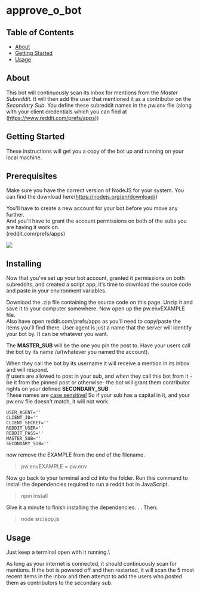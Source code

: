 # approve_o_bot

## Table of Contents

- [About](#about)
- [Getting Started](#getting_started)
- [Usage](#usage)


## About <a name = "about"></a>

This bot will continuously scan its inbox for mentions from the <em>Master Subreddit</em>. It will then add the user that mentioned it as a contributor on the <em>Secondary Sub</em>. You define these subreddit names in the <em>pw.env</em> file (along with your client credentials which you can find at (https://www.reddit.com/prefs/apps))


## Getting Started <a name = "getting_started"></a>

These instructions will get you a copy of the bot up and running on your local machine.


## Prerequisites

Make sure you have the correct version of NodeJS for your system. You can find the download here(https://nodejs.org/en/download/)

You'll have to create a new account for your bot before you move any further.\
And you'll have to grant the account permissions on both of the subs you are having it work on.\
(reddit.com/prefs/apps)

<img src='https://i.imgur.com/yq8akJ7.png'>

## Installing

Now that you've set up your bot account, granted it permissions on both subreddits, and created a script app, it's time to download the source code and paste in your environment variables.

Download the .zip file containing the source code on this page. Unzip it and save it to your computer somewhere. Now open up the pw.envEXAMPLE file.\
Also have open reddit.com/prefs/apps as you'll need to copy/paste the items you'll find there. User agent is just a name that the server will identify your bot by. It can be whatever you want.

The <strong>MASTER_SUB</strong> will be the one you pin the post to. Have your users call the bot by its name /u/(whatever you named the account).

When they call the bot by its username it will receive a mention in its inbox and will respond.\
<em>If</em> users are allowed to post in your sub, and <em>when</em> they call this bot from it -be it from the pinned post or otherwise- the bot will grant them contributor rights on your defined <strong>SECONDARY_SUB</strong>.\
These names are <u>case sensitive!</u> So if your sub has a capital in it, and your pw.env file doesn't match, it will not work.


    USER_AGENT=''
    CLIENT_ID=''
    CLIENT_SECRET=''
    REDDIT_USER=''
    REDDIT_PASS=''
    MASTER_SUB=''
    SECONDARY_SUB=''

now remove the EXAMPLE from the end of the filename.

> pw.envEXAMPLE = pw.env

Now go back to your terminal and cd into the folder. Run this command to install the dependencies required to run a reddit bot in JavaScript.

> npm install

Give it a minute to finish installing the dependencies. . . Then:


> node src/app.js


## Usage <a name = "usage"></a>

Just keep a terminal open with it running.\

As long as your internet is connected, it should continuously scan for mentions. If the bot is powered off and then restarted, it will scan the 5 most recent items in the inbox and then attempt to add the users who posted them as contributors to the secondary sub.

